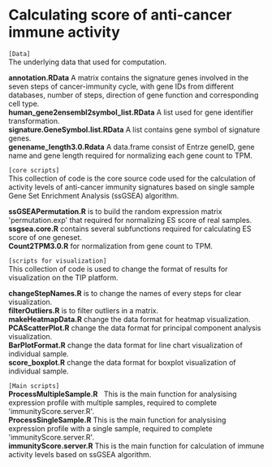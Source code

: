 # Calculating score of anti-cancer immune activity

`[Data]`  
The underlying data that used for computation.

**annotation.RData**   A matrix contains the signature genes involved in the seven steps of cancer-immunity cycle, with gene IDs from different databases, number of steps, direction of gene function and corresponding cell type.  
**human_gene2ensembl2symbol_list.RData**   A list used for gene identifier transformation.  
**signature.GeneSymbol.list.RData**   A list contains gene symbol of signature genes.  
**genename_length3.0.Rdata**  A data.frame consist of Entrze geneID, gene name and gene length required for normalizing each gene count to TPM.  


`[core scripts]`  
This collection of code is the core source code used for the calculation of activity levels of anti-cancer immunity signatures based on single sample Gene Set Enrichment Analysis (ssGSEA) algorithm.

**ssGSEAPermutation.R**  is to build the random expression matrix 'permutation.exp' that required for normalizing ES score of real samples.  
**ssgsea.core.R**  contains several subfunctions required for calculating ES score of one geneset.  
**Count2TPM3.0.R**  for normalization from gene count to TPM.  


`[scripts for visualization]`   
This collection of code is used to change the format of results for visualization on the TIP platform.  

**changeStepNames.R**  is to change the names of every steps for clear visualization.  
**filterOutliers.R**  is to filter outliers in a matrix.  
**makeHeatmapData.R**  change the data format for heatmap visualization.  
**PCAScatterPlot.R**  change the data format for principal component analysis visualization.  
**BarPlotFormat.R**  change the data format for line chart visualization of individual sample.  
**score_boxplot.R**  change the data format for boxplot visualization of individual sample.  


`[Main scripts]`  
**ProcessMultipleSample.R**   This is the main function for analysising expression profile with multiple samples, required to complete 'immunityScore.server.R'.  
**ProcessSingleSample.R**  This is the main function for analysising expression profile with a single sample, required to complete 'immunityScore.server.R'.    
**immunityScore.server.R**  This is the main function for calculation of immune activity levels based on ssGSEA algorithm.  
